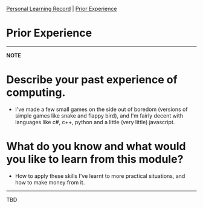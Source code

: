 [Personal Learning Record](../personal_learning_record/personal_learning_record.md) | [Prior Experience](../personal_learning_record/priorExperience.md) 

# Prior Experience

---
**NOTE**

# Describe your past experience of computing. 
* I've made a few small games on the side out of boredom (versions of simple games like snake and flappy bird), and I'm fairly decent with languages like c#, c++, python and a little (very little) javascript.
# What do you know and what would you like to learn from this module?
* How to apply these skills I've learnt to more practical situations, and how to make money from it.
---


TBD
